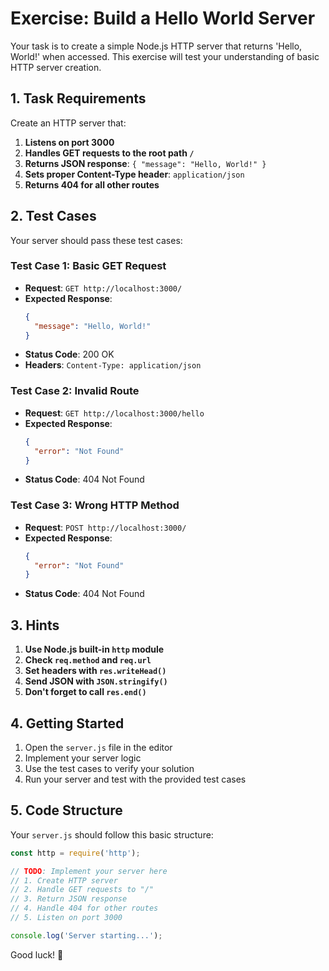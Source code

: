 # Exercise: Build a Hello World Server

Your task is to create a simple Node.js HTTP server that returns 'Hello, World!' when accessed. This exercise will test your understanding of basic HTTP server creation.

## 1. Task Requirements

Create an HTTP server that:

1. **Listens on port 3000**
2. **Handles GET requests to the root path `/`**
3. **Returns JSON response**: `{ "message": "Hello, World!" }`
4. **Sets proper Content-Type header**: `application/json`
5. **Returns 404 for all other routes**

## 2. Test Cases

Your server should pass these test cases:

### Test Case 1: Basic GET Request
- **Request**: `GET http://localhost:3000/`
- **Expected Response**: 
  ```json
  {
    "message": "Hello, World!"
  }
  ```
- **Status Code**: 200 OK
- **Headers**: `Content-Type: application/json`

### Test Case 2: Invalid Route
- **Request**: `GET http://localhost:3000/hello`
- **Expected Response**: 
  ```json
  {
    "error": "Not Found"
  }
  ```
- **Status Code**: 404 Not Found

### Test Case 3: Wrong HTTP Method
- **Request**: `POST http://localhost:3000/`
- **Expected Response**: 
  ```json
  {
    "error": "Not Found"
  }
  ```
- **Status Code**: 404 Not Found

## 3. Hints

1. **Use Node.js built-in `http` module**
2. **Check `req.method` and `req.url`**
3. **Set headers with `res.writeHead()`**
4. **Send JSON with `JSON.stringify()`**
5. **Don't forget to call `res.end()`**

## 4. Getting Started

1. Open the `server.js` file in the editor
2. Implement your server logic
3. Use the test cases to verify your solution
4. Run your server and test with the provided test cases

## 5. Code Structure

Your `server.js` should follow this basic structure:

```javascript
const http = require('http');

// TODO: Implement your server here
// 1. Create HTTP server
// 2. Handle GET requests to "/"
// 3. Return JSON response
// 4. Handle 404 for other routes
// 5. Listen on port 3000

console.log('Server starting...');
```

Good luck! 🎉

